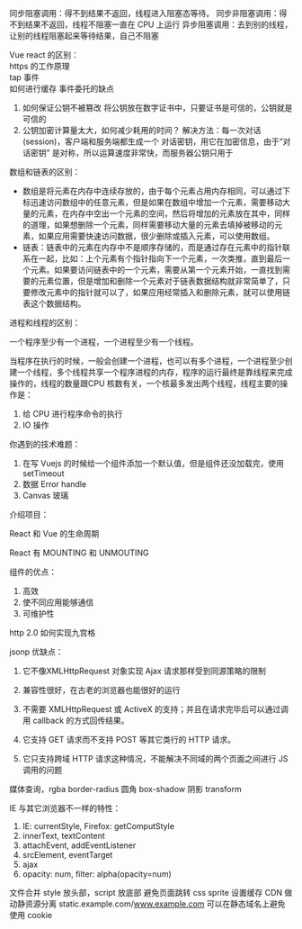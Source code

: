 同步阻塞调用：得不到结果不返回，线程进入阻塞态等待。
同步非阻塞调用：得不到结果不返回，线程不阻塞一直在 CPU 上运行
异步阻塞调用：去到别的线程，让别的线程阻塞起来等待结果，自己不阻塞


Vue react 的区别：  
https 的工作原理  
tap 事件  
如何进行缓存
事件委托的缺点

1) 如何保证公钥不被篡改
将公钥放在数字证书中，只要证书是可信的，公钥就是可信的
2) 公钥加密计算量太大，如何减少耗用的时间？
解决方法：每一次对话(session)，客户端和服务端都生成一个 对话密钥，用它在加密信息，由于“对话密钥” 是对称，所以运算速度非常快，而服务器公钥只用于

数组和链表的区别：

* 数组是将元素在内存中连续存放的，由于每个元素占用内存相同，可以通过下标迅速访问数组中的任意元素，但是如果在数组中增加一个元素，需要移动大量的元素，在内存中空出一个元素的空间，然后将增加的元素放在其中，同样的道理，如果想删除一个元素，同样需要移动大量的元素去填掉被移动的元素，如果应用需要快速访问数据，很少删除或插入元素，可以使用数组。
* 链表：链表中的元素在内存中不是顺序存储的，而是通过存在元素中的指针联系在一起，比如：上个元素有个指针指向下一个元素，一次类推，直到最后一个元素。如果要访问链表中的一个元素，需要从第一个元素开始，一直找到需要的元素位置，但是增加和删除一个元素对于链表数据结构就非常简单了，只要修改元素中的指针就可以了，如果应用经常插入和删除元素，就可以使用链表这个数据结构。

进程和线程的区别：

一个程序至少有一个进程，一个进程至少有一个线程。

当程序在执行的时候，一般会创建一个进程，也可以有多个进程，一个进程至少创建一个线程，多个线程共享一个程序进程的内存，程序的运行最终是靠线程来完成操作的，线程的数量跟CPU 核数有关，一个核最多发出两个线程，线程主要的操作是：

1. 给 CPU 进行程序命令的执行
2. IO 操作

你遇到的技术难题：

1. 在写 Vuejs 的时候给一个组件添加一个默认值，但是组件还没加载完，使用 setTimeout 
2. 数据 Error handle
3. Canvas 玻璃

介绍项目：

React 和 Vue 的生命周期

React 有 MOUNTING 和 UNMOUTING




组件的优点：

1. 高效
2. 使不同应用能够通信
3. 可维护性

http 2.0
如何实现九宫格

jsonp 优缺点：

1. 它不像XMLHttpRequest 对象实现 Ajax 请求那样受到同源策略的限制
2. 兼容性很好，在古老的浏览器也能很好的运行
3. 不需要 XMLHttpRequest 或 ActiveX 的支持；并且在请求完毕后可以通过调用 callback 的方式回传结果。

1. 它支持 GET 请求而不支持 POST 等其它类行的 HTTP 请求。
2. 它只支持跨域 HTTP 请求这种情况，不能解决不同域的两个页面之间进行 JS 调用的问题


媒体查询，rgba
border-radius 圆角
box-shadow 阴影
transform 


IE 与其它浏览器不一样的特性：

1. IE: currentStyle, Firefox: getComputStyle
2. innerText, textContent
3. attachEvent, addEventListener
4. srcElement, eventTarget
5. ajax
6. opacity: num, filter: alpha(opacity=num)


文件合并
style 放头部，script 放底部
避免页面跳转
css sprite
设置缓存
CDN
做动静资源分离 static.example.com/www.example.com 可以在静态域名上避免使用 cookie

